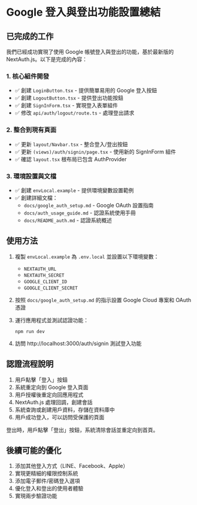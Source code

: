 # Google 登入與登出功能設置總結

## 已完成的工作

我們已經成功實現了使用 Google 帳號登入與登出的功能，基於最新版的 NextAuth.js。以下是完成的內容：

### 1. 核心組件開發

- ✅ 創建 `LoginButton.tsx` - 提供簡單易用的 Google 登入按鈕
- ✅ 創建 `LogoutButton.tsx` - 提供登出功能按鈕
- ✅ 創建 `SignInForm.tsx` - 實現登入表單組件
- ✅ 修改 `api/auth/logout/route.ts` - 處理登出請求

### 2. 整合到現有頁面

- ✅ 更新 `layout/Navbar.tsx` - 整合登入/登出按鈕
- ✅ 更新 `(views)/auth/signin/page.tsx` - 使用新的 SignInForm 組件
- ✅ 確認 `layout.tsx` 根布局已包含 AuthProvider

### 3. 環境設置與文檔

- ✅ 創建 `envLocal.example` - 提供環境變數設置範例
- ✅ 創建詳細文檔：
  - `docs/google_auth_setup.md` - Google OAuth 設置指南
  - `docs/auth_usage_guide.md` - 認證系統使用手冊
  - `docs/README_auth.md` - 認證系統概述

## 使用方法

1. 複製 `envLocal.example` 為 `.env.local` 並設置以下環境變數：

   - `NEXTAUTH_URL`
   - `NEXTAUTH_SECRET`
   - `GOOGLE_CLIENT_ID`
   - `GOOGLE_CLIENT_SECRET`

2. 按照 `docs/google_auth_setup.md` 的指示設置 Google Cloud 專案和 OAuth 憑證

3. 運行應用程式並測試認證功能：

   ```
   npm run dev
   ```

4. 訪問 http://localhost:3000/auth/signin 測試登入功能

## 認證流程說明

1. 用戶點擊「登入」按鈕
2. 系統重定向到 Google 登入頁面
3. 用戶授權後重定向回應用程式
4. NextAuth.js 處理回調，創建會話
5. 系統查詢或創建用戶資料，存儲在資料庫中
6. 用戶成功登入，可以訪問受保護的頁面

登出時，用戶點擊「登出」按鈕，系統清除會話並重定向到首頁。

## 後續可能的優化

1. 添加其他登入方式（LINE、Facebook、Apple）
2. 實現更精細的權限控制系統
3. 添加電子郵件/密碼登入選項
4. 優化登入和登出的使用者體驗
5. 實現兩步驗證功能
